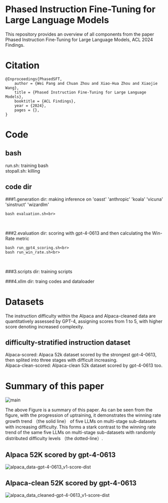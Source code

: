 # Phased Instruction Fine-Tuning for Large Language Models
This repository provides an overview of all components from the paper Phased Instruction Fine-Tuning for Large Language Models, ACL 2024 Findings.


# Citation
```
@Inproceedings{PhasedSFT,
    author = {Wei Pang and Chuan Zhou and Xiao-Hua Zhou and Xiaojie Wang},
    title = {Phased Instruction Fine-Tuning for Large Language Models},
    booktitle = {ACL Findings},
    year = {2024},
    pages = {},
}
```


# Code
## bash
run.sh: training bash<br>
stopall.sh: killing<br>

## code dir
###1.generation dir: making inference on 'oasst' 'anthropic' 'koala' 'vicuna' 'sinstruct' 'wizardlm'<br>
```
bash evaluation.sh<br>
```
<br>

###2.evaluation dir: scoring with gpt-4-0613 and then calculating the Win-Rate metric<br>
```
bash run_gpt4_scoring.sh<br>
bash run_win_rate.sh<br>
```
<br>

###3.scripts dir: training scripts<br>

###4.xllm dir: traing codes and dataloader<br>

# Datasets
The instruction difficulty within the Alpaca and Alpaca-cleaned data are quantitatively assessed by GPT-4, assigning scores from 1 to 5, with higher score denoting increased complexity.<br>

## difficulty-stratified instruction dataset
Alpaca-scored: Alpaca 52k dataset scored by the strongest gpt-4-0613, then splited into three stages with difficult increasing.<br>
Alpaca-clean-scored: Alpaca-clean 52k dataset scored by gpt-4-0613 too.<br>

# Summary of this paper
![main](https://github.com/xubuvd/PhasedSFT/assets/59753505/4458ed34-241e-43f4-a8b9-161d3c31be03)

The above Figure is a summary of this paper. As can be seen from the figure, with the progression of uptraining, it demonstrates the winning rate growth trend （the solid line） of five LLMs on multi-stage sub-datasets with increasing difficulty. This forms a stark contrast to the winning rate trend of the same five LLMs on multi-stage sub-datasets with randomly distributed difficulty levels （the dotted-line）.<br>

## Alpaca 52K scored by gpt-4-0613
![alpaca_data-gpt-4-0613_v1-score-dist](https://github.com/xubuvd/PhasedSFT/assets/59753505/f93ce7c1-9987-4a54-94d4-ed0455cc1ac2)

## Alpaca-clean 52K scored by gpt-4-0613
![alpaca_data_cleaned-gpt-4-0613_v1-score-dist](https://github.com/xubuvd/PhasedSFT/assets/59753505/bdff903d-0fcd-4ffc-adbf-e9cfebbbc1bf)

